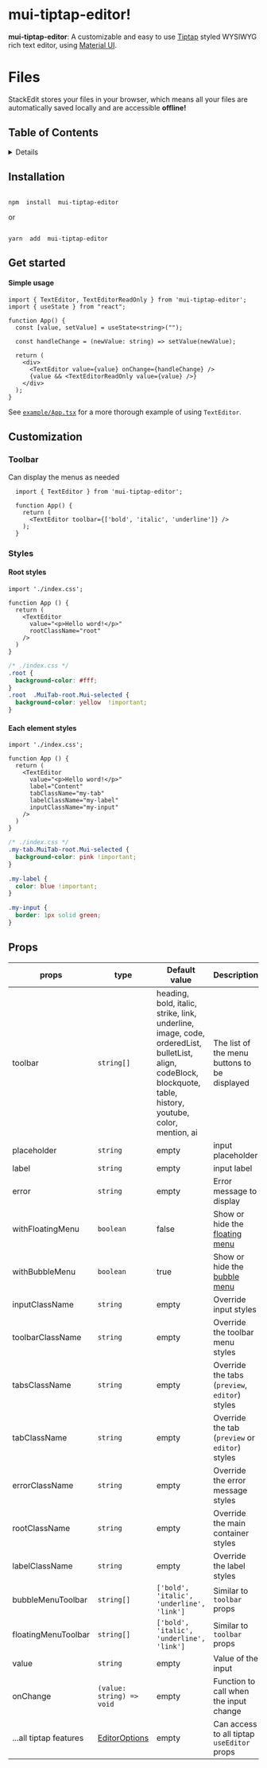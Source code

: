 # mui-tiptap-editor!

<p  align="center">

<b>mui-tiptap-editor</b>: A customizable and easy to use <a href="https://tiptap.dev/">Tiptap</a> styled WYSIWYG rich text editor, using <a  href="https://mui.com/material-ui/getting-started/overview/">Material UI</a>.

</p>


# Files

StackEdit stores your files in your browser, which means all your files are automatically saved locally and are accessible **offline!**

## Table of Contents

<details>

- [Demo](#demo)

- [Installation](#installation)

- [Get started](#get-started)

- [Use the all-in-one component](#use-the-all-in-one-component)

- [Create and provide the `editor` yourself](#create-and-provide-the-editor-yourself)

- [Render read-only rich text content](#render-read-only-rich-text-content)

- [mui-tiptap extensions and components](#mui-tiptap-extensions-and-components)

- [Tiptap extensions](#tiptap-extensions)

- [`HeadingWithAnchor`](#headingwithanchor)

- [`FontSize`](#fontsize)

- [`LinkBubbleMenuHandler`](#linkbubblemenuhandler)

- [`ResizableImage`](#resizableimage)

- [`TableImproved`](#tableimproved)

- [Components](#components)

- [Controls components](#controls-components)

- [Localization](#localization)

- [Tips and suggestions](#tips-and-suggestions)

- [Choosing your editor `extensions`](#choosing-your-editor-extensions)

- [Extension precedence and ordering](#extension-precedence-and-ordering)

- [Other extension tips](#other-extension-tips)

- [Drag-and-drop and paste for images](#drag-and-drop-and-paste-for-images)

- [Re-rendering `RichTextEditor` when `content` changes](#re-rendering-richtexteditor-when-content-changes)

- [Contributing](#contributing)
</details>

## Installation

```shell

npm  install  mui-tiptap-editor

```
or
```shell

yarn  add  mui-tiptap-editor

```

## Get started

#### Simple usage

```tsx
import { TextEditor, TextEditorReadOnly } from 'mui-tiptap-editor';
import { useState } from "react";

function App() {
  const [value, setValue] = useState<string>("");

  const handleChange = (newValue: string) => setValue(newValue);

  return (
    <div>
      <TextEditor value={value} onChange={handleChange} />
      {value && <TextEditorReadOnly value={value} />}
    </div>
  );
}
```

See [`example/App.tsx`](..example/App.tsx) for a more thorough example of using `TextEditor`.

## Customization

### Toolbar
<p> Can display the menus as needed</p>

```tsx
  import { TextEditor } from 'mui-tiptap-editor';

  function App() {
    return (
      <TextEditor toolbar={['bold', 'italic', 'underline']} />
    );
  }
```

### Styles
#### Root styles

```tsx
import './index.css';

function App () {
  return (
    <TextEditor
      value="<p>Hello word!</p>"
      rootClassName="root"
    />
  )
}
```

```css
/* ./index.css */
.root {
  background-color: #fff;
}
.root  .MuiTab-root.Mui-selected {
  background-color: yellow  !important;
}
```

#### Each element styles

```tsx
import './index.css';

function App () {
  return (
    <TextEditor
      value="<p>Hello word!</p>"
      label="Content"
      tabClassName="my-tab"
      labelClassName="my-label"
      inputClassName="my-input"
    />
  )
}
```

```css
/* ./index.css */
.my-tab.MuiTab-root.Mui-selected {
  background-color: pink !important;
}

.my-label {
  color: blue !important;
}

.my-input {
  border: 1px solid green;
}
```


## Props

|props |type                          | Default value                         | Description |
|----------------|-------------------------------|-----------------------------|-----------------------------|
|toolbar|`string[]`| heading, bold, italic, strike, link, underline, image, code, orderedList, bulletList, align, codeBlock, blockquote, table, history, youtube, color, mention, ai| The list of the menu buttons to be displayed|
|placeholder|`string`|empty|input placeholder
|label|`string`|empty|input label
|error|`string`|empty| Error message to display 
|withFloatingMenu|`boolean`|false| Show or hide the [floating menu](https://tiptap.dev/docs/editor/api/extensions/floating-menu)
|withBubbleMenu|`boolean`|true| Show or hide the [bubble menu](https://tiptap.dev/docs/editor/api/extensions/bubble-menu)
|inputClassName|`string`|empty| Override input styles 
|toolbarClassName|`string`|empty|  Override the toolbar menu styles
|tabsClassName|`string`|empty| Override the tabs (`preview`, `editor`) styles
|tabClassName|`string`|empty| Override the tab (`preview` or `editor`) styles
|errorClassName|`string`|empty| Override the error message styles
|rootClassName|`string`|empty| Override the main container styles
|labelClassName|`string`|empty| Override the label styles
|bubbleMenuToolbar|`string[]`|`['bold', 'italic', 'underline', 'link']`| Similar to `toolbar` props
|floatingMenuToolbar|`string[]`|`['bold', 'italic', 'underline', 'link']`| Similar to `toolbar` props
|value|`string`|empty| Value of the input
|onChange|`(value: string) => void`|empty| Function to call when the input change
|...all tiptap features|[EditorOptions](https://github.com/ueberdosis/tiptap/blob/e73073c02069393d858ca7d8c44b56a651417080/packages/core/src/types.ts#L52)|empty| Can access to all tiptap `useEditor` props
